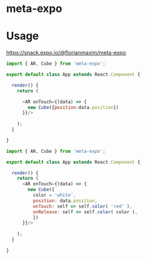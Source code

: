 # meta-expo

# Usage

https://snack.expo.io/@florianmaxim/meta-expo

```javascript
import { AR, Cube } from 'meta-expo';

export default class App extends React.Component {

  render() {
    return (

      <AR onTouch={(data) => {
        new Cube({position:data.position})
      }}/>
    
    );
  }

}
```


```javascript
import { AR, Cube } from 'meta-expo';

export default class App extends React.Component {

  render() {
    return (
      <AR onTouch={(data) => {
        new Cube({
          color = 'white',
          position: data.position,
          onTouch: self => self.color( 'red' ),
          onRelease: self => self.color( color ),
          })
      }}/>
    
    );
  }

}
```